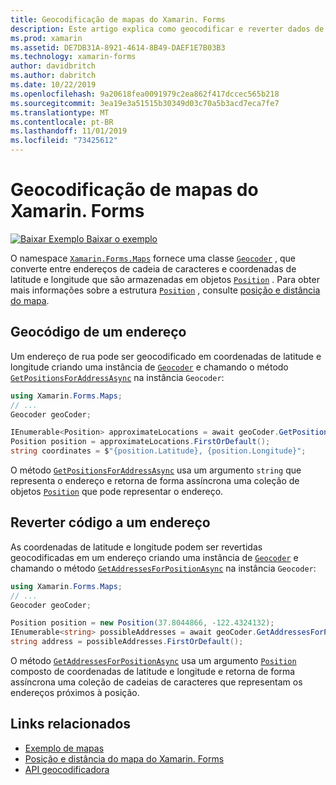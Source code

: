 ```yaml
---
title: Geocodificação de mapas do Xamarin. Forms
description: Este artigo explica como geocodificar e reverter dados de mapa de código, usando a classe geocodificadora Xamarin. Forms. Maps.
ms.prod: xamarin
ms.assetid: DE7DB31A-8921-4614-8B49-DAEF1E7B03B3
ms.technology: xamarin-forms
author: davidbritch
ms.author: dabritch
ms.date: 10/22/2019
ms.openlocfilehash: 9a20618fea0091979c2ea862f417dccec565b218
ms.sourcegitcommit: 3ea19e3a51515b30349d03c70a5b3acd7eca7fe7
ms.translationtype: MT
ms.contentlocale: pt-BR
ms.lasthandoff: 11/01/2019
ms.locfileid: "73425612"
---
```

# <a name="xamarinforms-map-geocoding"></a>Geocodificação de mapas do Xamarin. Forms

[![Baixar Exemplo](~/media/shared/download.png) Baixar o exemplo](https://docs.microsoft.com/samples/xamarin/xamarin-forms-samples/workingwithmaps)

O namespace [`Xamarin.Forms.Maps`](xref:Xamarin.Forms.Maps) fornece uma classe [`Geocoder`](xref:Xamarin.Forms.Maps.Geocoder) , que converte entre endereços de cadeia de caracteres e coordenadas de latitude e longitude que são armazenadas em objetos [`Position`](xref:Xamarin.Forms.Maps.Position) . Para obter mais informações sobre a estrutura [`Position`](xref:Xamarin.Forms.Maps.Position) , consulte [posição e distância do mapa](position-distance.md).

## <a name="geocode-an-address"></a>Geocódigo de um endereço

Um endereço de rua pode ser geocodificado em coordenadas de latitude e longitude criando uma instância de [`Geocoder`](xref:Xamarin.Forms.Maps.Geocoder) e chamando o método [`GetPositionsForAddressAsync`](xref:Xamarin.Forms.Maps.Geocoder.GetPositionsForAddressAsync*) na instância `Geocoder`:

```csharp
using Xamarin.Forms.Maps;
// ...
Geocoder geoCoder;

IEnumerable<Position> approximateLocations = await geoCoder.GetPositionsForAddressAsync("Pacific Ave, San Francisco, California");
Position position = approximateLocations.FirstOrDefault();
string coordinates = $"{position.Latitude}, {position.Longitude}";
```

O método [`GetPositionsForAddressAsync`](xref:Xamarin.Forms.Maps.Geocoder.GetPositionsForAddressAsync*) usa um argumento `string` que representa o endereço e retorna de forma assíncrona uma coleção de objetos [`Position`](xref:Xamarin.Forms.Maps.Position) que pode representar o endereço.

## <a name="reverse-geocode-an-address"></a>Reverter código a um endereço

As coordenadas de latitude e longitude podem ser revertidas geocodificadas em um endereço criando uma instância de [`Geocoder`](xref:Xamarin.Forms.Maps.Geocoder) e chamando o método [`GetAddressesForPositionAsync`](xref:Xamarin.Forms.Maps.Geocoder.GetAddressesForPositionAsync*) na instância `Geocoder`:

```csharp
using Xamarin.Forms.Maps;
// ...
Geocoder geoCoder;

Position position = new Position(37.8044866, -122.4324132);
IEnumerable<string> possibleAddresses = await geoCoder.GetAddressesForPositionAsync(position);
string address = possibleAddresses.FirstOrDefault();
```

O método [`GetAddressesForPositionAsync`](xref:Xamarin.Forms.Maps.Geocoder.GetAddressesForPositionAsync*) usa um argumento [`Position`](xref:Xamarin.Forms.Maps.Position) composto de coordenadas de latitude e longitude e retorna de forma assíncrona uma coleção de cadeias de caracteres que representam os endereços próximos à posição.

## <a name="related-links"></a>Links relacionados

- [Exemplo de mapas](https://docs.microsoft.com/samples/xamarin/xamarin-forms-samples/workingwithmaps)
- [Posição e distância do mapa do Xamarin. Forms](position-distance.md)
- [API geocodificadora](xref:Xamarin.Forms.Maps.Geocoder)
